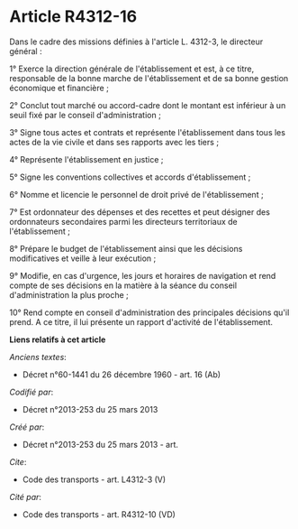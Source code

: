 # Article R4312-16

Dans le cadre des missions définies à l'article L. 4312-3, le directeur général : 

1° Exerce la direction générale de l'établissement et est, à ce titre, responsable de la bonne marche de l'établissement et
de sa bonne gestion économique et financière ; 

2° Conclut tout marché ou accord-cadre dont le montant est inférieur à un seuil fixé par le conseil d'administration ; 

3° Signe tous actes et contrats et représente l'établissement dans tous les actes de la vie civile et dans ses rapports avec
les tiers ; 

4° Représente l'établissement en justice ; 

5° Signe les conventions collectives et accords d'établissement ; 

6° Nomme et licencie le personnel de droit privé de l'établissement ; 

7° Est ordonnateur des dépenses et des recettes et peut désigner des ordonnateurs secondaires parmi les directeurs
territoriaux de l'établissement ; 

8° Prépare le budget de l'établissement ainsi que les décisions modificatives et veille à leur exécution ; 

9° Modifie, en cas d'urgence, les jours et horaires de navigation et rend compte de ses décisions en la matière à la séance
du conseil d'administration la plus proche ; 

10° Rend compte en conseil d'administration des principales décisions qu'il prend. A ce titre, il lui présente un rapport
d'activité de l'établissement.

**Liens relatifs à cet article**

_Anciens textes_:

  - Décret n°60-1441 du 26 décembre 1960 - art. 16 (Ab)

_Codifié par_:

  - Décret n°2013-253 du 25 mars 2013

_Créé par_:

  - Décret n°2013-253 du 25 mars 2013 - art.

_Cite_:

  - Code des transports - art. L4312-3 (V)

_Cité par_:

  - Code des transports - art. R4312-10 (VD)
